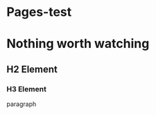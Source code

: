 # Pages-test
<h1>Nothing worth watching</h1>

<h2>H2 Element</h2>
<h3>H3 Element</h3>

<p>paragraph</p>
